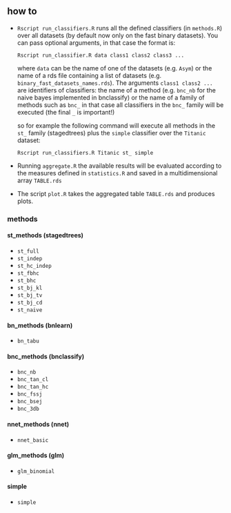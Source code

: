 

## how to 

* `Rscript run_classifiers.R` runs all the defined classifiers (in `methods.R`) over
   all datasets (by default now only on the fast binary datasets). 
   You can pass optional arguments, in that case the format is: 
   ```
   Rscript run_classifier.R data class1 class2 class3 ... 
   ```
   where `data` can be the name of one of the datasets (e.g. `Asym`) or the 
   name of a rds file containing a list of datasets 
   (e.g. `binary_fast_datasets_names.rds`). The arguments `class1 class2 ... `  
   are identifiers of classifiers: the name of a method (e.g. `bnc_nb` for the 
   naive bayes implemented in bnclassify) or the name of a family of methods such as
   `bnc_` in that case all classifiers in the `bnc_` family will be executed (the 
    final `_` is important!)   

    so for example the following command will execute all methods in the `st_` family 
    (stagedtrees) plus the `simple` classifier over the `Titanic` dataset: 

    ```
    Rscript run_classifiers.R Titanic st_ simple 
    ```
     

*  Running `aggregate.R` the available results will be evaluated according
to the measures defined in `statistics.R` and saved in a multidimensional array 
`TABLE.rds`

* The script `plot.R` takes the aggregated table `TABLE.rds` and produces plots. 


### methods 

#### st_methods (stagedtrees) 

*  `st_full` 
*  `st_indep`  
*  `st_hc_indep`
*  `st_fbhc`
*  `st_bhc` 
*  `st_bj_kl`
*  `st_bj_tv`
*  `st_bj_cd` 
*  `st_naive`

#### bn_methods (bnlearn)

*  `bn_tabu` 

#### bnc_methods (bnclassify)

*  `bnc_nb`
*  `bnc_tan_cl` 
*  `bnc_tan_hc`
*  `bnc_fssj`
*  `bnc_bsej`
*  `bnc_3db` 

#### nnet_methods (nnet)

*  `nnet_basic`

#### glm_methods (glm)

*  `glm_binomial`

#### simple

* `simple`

